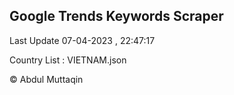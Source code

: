 

## Google Trends Keywords Scraper 
 
Last Update 07-04-2023 , 22:47:17

Country List :
VIETNAM.json



© Abdul Muttaqin 
